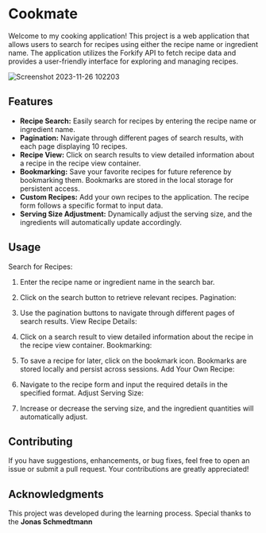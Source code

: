 # Cookmate

Welcome to my cooking application! This project is a web application that allows users to search for recipes using either the recipe name or ingredient name. The application utilizes the Forkify API to fetch recipe data and provides a user-friendly interface for exploring and managing recipes.


![Screenshot 2023-11-26 102203](https://github.com/suryasv0729/cookmate/assets/134188383/e8062f82-d57e-4bff-8b70-081e84301fb2)

## Features
* **Recipe Search:** Easily search for recipes by entering the recipe name or ingredient name.
* **Pagination:** Navigate through different pages of search results, with each page displaying 10 recipes.
* **Recipe View:** Click on search results to view detailed information about a recipe in the recipe view container.
* **Bookmarking:** Save your favorite recipes for future reference by bookmarking them. Bookmarks are stored in the local storage for persistent access.
* **Custom Recipes:** Add your own recipes to the application. The recipe form follows a specific format to input data.
* **Serving Size Adjustment:** Dynamically adjust the serving size, and the ingredients will automatically update accordingly.

## Usage
Search for Recipes:

1) Enter the recipe name or ingredient name in the search bar.
2) Click on the search button to retrieve relevant recipes.
Pagination:

3) Use the pagination buttons to navigate through different pages of search results.
View Recipe Details:

4) Click on a search result to view detailed information about the recipe in the recipe view container.
Bookmarking:

5) To save a recipe for later, click on the bookmark icon. Bookmarks are stored locally and persist across sessions.
Add Your Own Recipe:

6) Navigate to the recipe form and input the required details in the specified format.
Adjust Serving Size:

7) Increase or decrease the serving size, and the ingredient quantities will automatically adjust.

## Contributing
If you have suggestions, enhancements, or bug fixes, feel free to open an issue or submit a pull request. Your contributions are greatly appreciated!

## Acknowledgments
This project was developed during the learning process. Special thanks to the **Jonas Schmedtmann**
